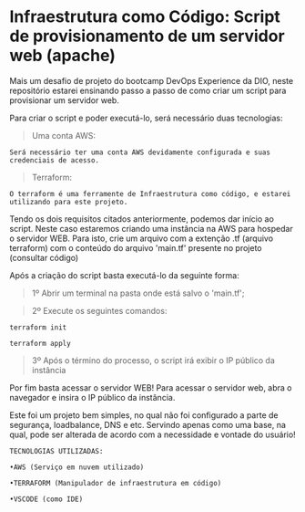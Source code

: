 # Infraestrutura como Código: Script de provisionamento de um servidor web (apache)

Mais um desafio de projeto do bootcamp DevOps Experience da DIO, neste repositório estarei ensinando passo a passo de como criar um script para provisionar um servidor web.

Para criar o script e poder executá-lo, será necessário duas tecnologias:

>Uma conta AWS:

    Será necessário ter uma conta AWS devidamente configurada e suas credenciais de acesso.

>Terraform:

    O terraform é uma ferramente de Infraestrutura como código, e estarei utilizando para este projeto.


Tendo os dois requisitos citados anteriormente, podemos dar início ao script. Neste caso estaremos criando uma instância na AWS para hospedar o servidor WEB. Para isto, crie um arquivo com a extenção .tf (arquivo terraform) com o conteúdo do arquivo 'main.tf' presente no projeto (consultar código)

Após a criação do script basta executá-lo da seguinte forma:

>1º Abrir um terminal na pasta onde está salvo o 'main.tf';

>2º Execute os seguintes comandos:

    terraform init

    terraform apply

>3º Após o término do processo, o script irá exibir o IP público da instância

Por fim basta acessar o servidor WEB!
Para acessar o servidor web, abra o navegador e insira o IP público da instância.

Este foi um projeto bem simples, no qual não foi configurado a parte de segurança, loadbalance, DNS e etc. Servindo apenas como uma base, na qual, pode ser alterada
de acordo com a necessidade e vontade do usuário!

    TECNOLOGIAS UTILIZADAS:

    •AWS (Serviço em nuvem utilizado)

    •TERRAFORM (Manipulador de infraestrutura em código)

    •VSCODE (como IDE)